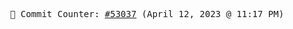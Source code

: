 <p align="center">
    <samp>
        📮 Commit Counter: <a href="https://github.com/Javascript-void0/Javascript-void0/commits/main">#53037</a> (April 12, 2023 @ 11:17 PM)
    </samp>
</p>
